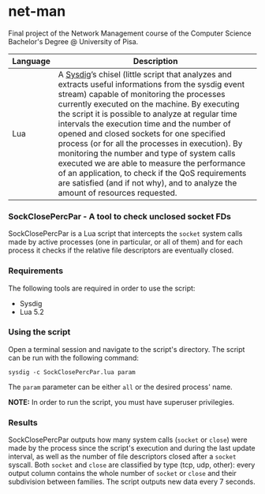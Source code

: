 # net-man
Final project of the Network Management course of the Computer Science Bachelor's Degree @ University of Pisa.

| <b>Language</b> | <b>Description</b> |
| --------------- | ------------------ | 
| Lua | A [Sysdig](https://github.com/draios/sysdig)’s chisel (little script that analyzes and extracts useful informations from the sysdig event stream) capable of monitoring the processes currently executed on the machine. By executing the script it is possible to analyze at regular time intervals the execution time and the number of opened and closed sockets for one specified process (or for all the processes in execution). By monitoring the number and type of system calls executed we are able to measure the performance of an application, to check if the QoS requirements are satisfied (and if not why), and to analyze the amount of resources requested. | 

### SockClosePercPar - A tool to check unclosed socket FDs
SockClosePercPar is a Lua script that intercepts the ```socket``` system calls made by active processes (one in particular, or all of them) and for each process it checks if the relative file descriptors are eventually closed.

### Requirements
The following tools are required in order to use the script:
* Sysdig
* Lua 5.2

### Using the script
Open a terminal session and navigate to the script's directory. The script can be run with the following command:

```sysdig -c SockClosePercPar.lua param```

The ```param``` parameter can be either ```all``` or the desired process' name.

<b>NOTE:</b> In order to run the script, you must have superuser privilegies.

### Results
SockClosePercPar outputs how many system calls (```socket``` or ```close```) were made by the process since the script's execution and during the last update interval, as well as the number of file descriptors closed after a ```socket``` syscall. Both ```socket``` and ```close``` are classified by type (tcp, udp, other): every output column contains the whole number of ```socket``` or ```close``` and their subdivision between families. The script outputs new data every 7 seconds.